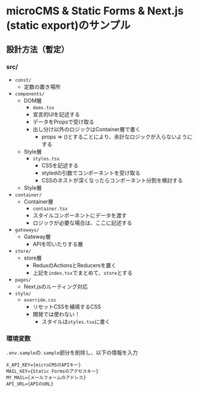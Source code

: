 # microCMS & Static Forms & Next.js (static export)のサンプル

## 設計方法（暫定）

### src/
- `const/`
  - 定数の置き場所
- `components/`
  - DOM層
    - `doms.tsx`
    - 宣言的UIを記述する
    - データをPropsで受け取る
    - 出し分け以外のロジックはContainer層で書く
      - props => ()とすることにより、余計なロジックが入らないようにする
  - Style層
    - `styles.tsx`
      - CSSを記述する
      - styledの引数でコンポーネントを受け取る
      - CSSのネストが深くなったらコンポーネント分割を検討する
  - Style層
- `container/`
    - Container層
      - `container.tsx`
      - スタイルコンポーネントにデータを渡す
      - ロジックが必要な場合は、ここに記述する
- `gateways/`
  - Gateway層
    - APIを叩いたりする層
- `store/`
  - store層
    - ReduxのActionsとReducersを置く
    - 上記を`index.tsx`でまとめて、`store`とする
- `pages/`
  - Next.jsのルーティング対応
- `style/`
  - `override.css`
    - リセットCSSを補填するCSS
    - 開発では使わない！
      - スタイルは`styles.tsx`に書く

### 環境変数
`.env.sample`の`.sample`部分を削除し、以下の情報を入力

```
X_API_KEY={microCMSのAPIキー}
MAIL_KEY={Static Formsのアクセスキー}
MY_MAIL={メールフォームのアドレス}
API_URL={APIのURL}
```